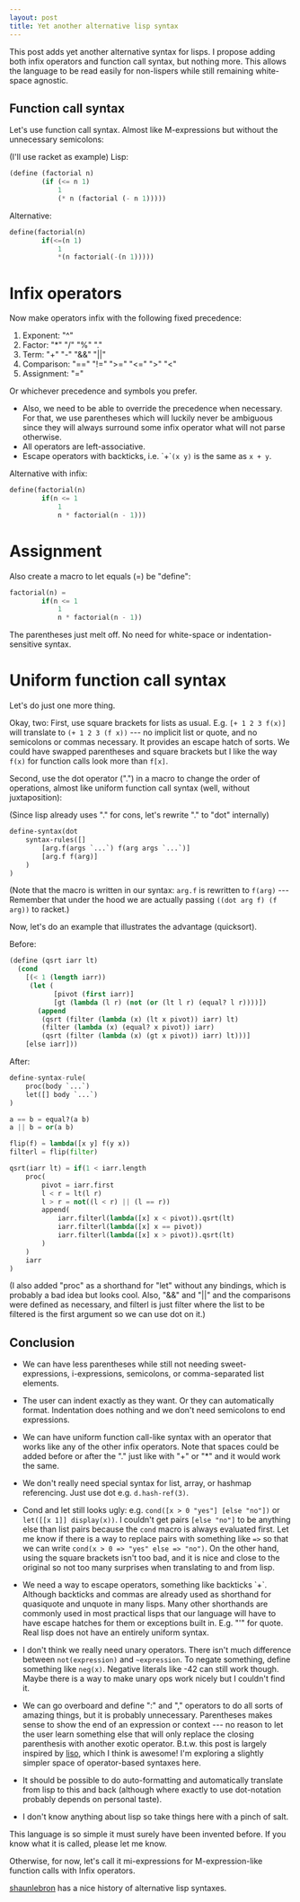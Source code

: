 ```yaml
---
layout: post
title: Yet another alternative lisp syntax
---
```


This post adds yet another alternative syntax for lisps.
I propose adding both infix operators and function call syntax, but nothing more.
This allows the language to be read easily for non-lispers while still remaining white-space agnostic.

## Function call syntax
Let's use function call syntax. Almost like M-expressions but without the unnecessary semicolons:

(I'll use racket as example)
Lisp:

```lisp
(define (factorial n)
        (if (<= n 1)
            1
            (* n (factorial (- n 1)))))
```

Alternative:

```lisp
define(factorial(n)
        if(<=(n 1)
            1
            *(n factorial(-(n 1)))))
```

# Infix operators
Now make operators infix with the following fixed precedence:
1. Exponent: "^"
2. Factor: "*" "/" "%" "."
3. Term: "+" "-" "&&" "\|\|"
4. Comparison: "==" "!=" ">=" "<=" ">" "<"
5. Assignment: "="

Or whichever precedence and symbols you prefer. 

- Also, we need to be able to override the precedence when necessary. For that, we use parentheses which will luckily never be ambiguous since they will always surround some infix operator what will not parse otherwise.
- All operators are left-associative.
- Escape operators with backticks, i.e. \`+\``(x y)` is the same as `x + y`.


Alternative with infix:

```lisp
define(factorial(n)
        if(n <= 1
            1
            n * factorial(n - 1)))
```

# Assignment
Also create a macro to let equals (=) be "define":

```lisp
factorial(n) =
        if(n <= 1
            1
            n * factorial(n - 1))
```

The parentheses just melt off. 
No need for white-space or indentation-sensitive syntax.

# Uniform function call syntax
Let's do just one more thing.

Okay, two: First, use square brackets for lists as usual. E.g. `[+ 1 2 3 f(x)]` will translate to `(+ 1 2 3 (f x))` --- no implicit list or quote, and no semicolons or commas necessary. 
It provides an escape hatch of sorts. We could have swapped parentheses and square brackets but I like the way `f(x)` for function calls look more than `f[x]`.

Second, use the dot operator (".") in a macro to change the order of operations, almost like uniform function call syntax (well, without juxtaposition):

(Since lisp already uses "." for cons, let's rewrite "." to "dot" internally)

```lisp
define-syntax(dot
    syntax-rules([]
        [arg.f(args `...`) f(arg args `...`)]
        [arg.f f(arg)]
    )
)
```
(Note that the macro is written in our syntax: `arg.f` is rewritten to `f(arg)` --- 
Remember that under the hood we are actually passing `((dot arg f) (f arg))` to racket.)

Now, let's do an example that illustrates the advantage (quicksort).

Before:

```lisp
(define (qsrt iarr lt)
  (cond
    [(< 1 (length iarr))
     (let (
           [pivot (first iarr)]
           [gt (lambda (l r) (not (or (lt l r) (equal? l r))))])
       (append
        (qsrt (filter (lambda (x) (lt x pivot)) iarr) lt)
        (filter (lambda (x) (equal? x pivot)) iarr)
        (qsrt (filter (lambda (x) (gt x pivot)) iarr) lt)))]
    [else iarr]))
```

After:

```python
define-syntax-rule(
    proc(body `...`)
    let([] body `...`)
)

a == b = equal?(a b)
a || b = or(a b)

flip(f) = lambda([x y] f(y x))
filterl = flip(filter)

qsrt(iarr lt) = if(1 < iarr.length 
    proc(
        pivot = iarr.first
        l < r = lt(l r)
        l > r = not((l < r) || (l == r))
        append(
            iarr.filterl(lambda([x] x < pivot)).qsrt(lt)
            iarr.filterl(lambda([x] x == pivot))
            iarr.filterl(lambda([x] x > pivot)).qsrt(lt)
        )
    )
    iarr
)
```

(I also added "proc" as a shorthand for "let" without any bindings, which is probably a bad idea but looks cool. Also, "&&" and "\|\|" and the comparisons were defined as necessary, and filterl is just filter where the list to be filtered is the first argument so we can use dot on it.)

## Conclusion  

- We can have less parentheses while still not needing sweet-expressions, i-expressions, semicolons, or comma-separated list elements.

- The user can indent exactly as they want. Or they can automatically format. Indentation does nothing and we don't need semicolons to end expressions.

- We can have uniform function call-like syntax with an operator that works like any of the other infix operators. Note that spaces could be added before or after the "." just like with "+" or "*" and it would work the same.

- We don't really need special syntax for list, array, or hashmap referencing. Just use dot e.g. `d.hash-ref(3)`.

- Cond and let still looks ugly: e.g. `cond([x > 0 "yes"] [else "no"])` or `let([[x 1]] display(x))`. I couldn't get pairs `[else "no"]` to be anything else than list pairs because the `cond` macro is always evaluated first. Let me know if there is a way to replace pairs with something like `=>` so that we can write `cond(x > 0 => "yes" else => "no")`. On the other hand, using the square brackets isn't too bad, and it is nice and close to the original so not too many surprises when translating to and from lisp.

- We need a way to escape operators, something like backticks \`+\`. Although backticks and commas are already used as shorthand for quasiquote and unquote in many lisps. Many other shorthands are commonly used in most practical lisps that our language will have to have escape hatches for them or exceptions built in. E.g. "'" for quote. Real lisp does not have an entirely uniform syntax.

- I don't think we really need unary operators. There isn't much difference between `not(expression)` and `~expression`. To negate something, define something like `neg(x)`. Negative literals like -42 can still work though. Maybe there is a way to make unary ops work nicely but I couldn't find it.

- We can go overboard and define ":" and "," operators to do all sorts of amazing things, but it is probably unnecessary. Parentheses makes sense to show the end of an expression or context --- no reason to let the user learn something else that will only replace the closing parenthesis with another exotic operator. B.t.w. this post is largely inspired by [liso](http://breuleux.net/blog/liso.html), which I think is awesome! I'm exploring a slightly simpler space of operator-based syntaxes here.

- It should be possible to do auto-formatting and automatically translate from lisp to this and back (although where exactly to use dot-notation probably depends on personal taste).

- I don't know anything about lisp so take things here with a pinch of salt.

This language is so simple it must surely have been invented before. 
If you know what it is called, please let me know.

Otherwise, for now, let's call it mi-expressions for M-expression-like function calls with Infix operators.

[shaunlebron](https://github.com/shaunlebron/history-of-lisp-parens/blob/master/alt-syntax.md) has a nice history of alternative lisp syntaxes.


